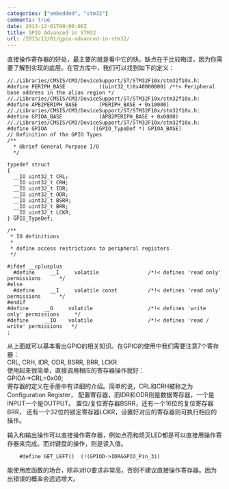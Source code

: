 ```yaml
---
categories: ["embedded", "stm32"]
comments: true
date: 2013-12-01T00:00:00Z
title: GPIO Advanced in STM32
url: /2013/12/01/gpio-advanced-in-stm32/
---
```


直接操作寄存器的好处，最主要的就是看中它的快。缺点在于比较晦涩，因为你需要了解到实现的底层。在官方库中，我们可以找到如下的定义： 

```
//./Libraries/CMSIS/CM3/DeviceSupport/ST/STM32F10x/stm32f10x.h:
#define PERIPH_BASE           ((uint32_t)0x40000000) /*!< Peripheral base address in the alias region */
//./Libraries/CMSIS/CM3/DeviceSupport/ST/STM32F10x/stm32f10x.h:
#define APB2PERIPH_BASE       (PERIPH_BASE + 0x10000)
//./Libraries/CMSIS/CM3/DeviceSupport/ST/STM32F10x/stm32f10x.h:
#define GPIOA_BASE            (APB2PERIPH_BASE + 0x0800)
//./Libraries/CMSIS/CM3/DeviceSupport/ST/STM32F10x/stm32f10x.h:
#define GPIOA               ((GPIO_TypeDef *) GPIOA_BASE)
// Definition of the GPIO Types
/** 
  * @brief General Purpose I/O
  */

typedef struct
{
  __IO uint32_t CRL;
  __IO uint32_t CRH;
  __IO uint32_t IDR;
  __IO uint32_t ODR;
  __IO uint32_t BSRR;
  __IO uint32_t BRR;
  __IO uint32_t LCKR;
} GPIO_TypeDef;

/**
 * IO definitions
 *
 * define access restrictions to peripheral registers
 */

#ifdef __cplusplus
  #define     __I     volatile                /*!< defines 'read only' permissions      */
#else
  #define     __I     volatile const          /*!< defines 'read only' permissions      */
#endif
#define     __O     volatile                  /*!< defines 'write only' permissions     */
#define     __IO    volatile                  /*!< defines 'read / write' permissions   */
;

```
从上面就可以基本看出GPIO的相关知识。在GPIO的使用中我们需要注意7个寄存器：     
CRL, CRH, IDR, ODR, BSRR, BRR, LCKR.    
使用起来很简单，直接调用相应的寄存器操作就好：    
GPIOA->CRL=0x00;     
寄存器的定义在手册中有详细的介绍。简单的说，CRL和CRH被称之为Configuration Register， 配置寄存器，而IDR和ODR则是数据寄存器，一个是INPUT一个是OUTPUT。 置位/复位寄存器BSRR，还有一个16位的复位寄存器BRR， 还有一个32位的锁定寄存器LCKR，设置好对应的寄存器则可执行相应的操作。    

输入和输出操作可以直接操作寄存器，例如点亮和熄灭LED都是可以直接用操作寄存器来完成。而对键盘的操作，则是读入值。    

```
	#define GET_LEFT()	(!(GPIOD->IDR&GPIO_Pin_3)) 

```

能使用库函数的场合，除非对IO要求非常高，否则不建议直接操作寄存器。因为出错误的概率会远远增大。
